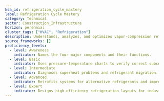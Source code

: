 ```yaml
---
ksa_id: refrigeration_cycle_mastery
label: Refrigeration Cycle Mastery
category: Technical
sector: Construction_Infrastructure
horizon: perennial
cluster_tags: ["HVAC", "Refrigeration"]
description: Understands, analyzes, and optimizes vapor‑compression refrigeration cycles for commercial systems.
source_frameworks: []
proficiency_levels:
  - level: Awareness
    indicator: Names the four major components and their functions.
  - level: Basic
    indicator: Uses pressure‑temperature charts to verify correct subcooling.
  - level: Intermediate
    indicator: Diagnoses superheat problems and refrigerant migration.
  - level: Advanced
    indicator: Retrofits systems for alternative refrigerants and improved COP.
  - level: Expert
    indicator: Designs high‑efficiency refrigeration layouts for industrial facilities.
---
```

